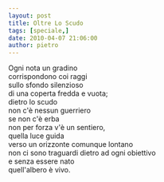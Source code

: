 ```yaml
---
layout: post
title: Oltre Lo Scudo
tags: [speciale,]
date: 2010-04-07 21:06:00
author: pietro
---
```

Ogni nota un gradino<br/>corrispondono coi raggi<br/>sullo sfondo silenzioso<br/>di una coperta fredda e vuota;<br/>dietro lo scudo<br/>non c'è nessun guerriero<br/>se non c'è erba<br/>non per forza v'è un sentiero,<br/>quella luce guida<br/>verso un orizzonte comunque lontano<br/>non ci sono traguardi dietro ad ogni obiettivo<br/>e senza essere nato<br/>quell'albero è vivo.
